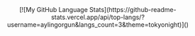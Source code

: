 <div align="center">
[![My GitHub Language Stats](https://github-readme-stats.vercel.app/api/top-langs/?username=aylingorgun&langs_count=3&theme=tokyonight)]()
</div>